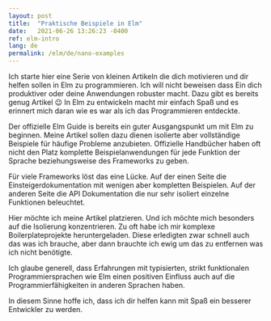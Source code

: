 ```yaml
---
layout: post
title:  "Praktische Beispiele in Elm"
date:   2021-06-26 13:26:23 -0400
ref: elm-intro
lang: de
permalink: /elm/de/nano-examples
---
```


Ich starte hier eine Serie von kleinen Artikeln die dich motivieren und dir helfen sollen in Elm zu programmieren. Ich will nicht beweisen dass Ein dich produktiver oder deine Anwendungen robuster macht. Dazu gibt es bereits genug Artikel 😉
In Elm zu entwickeln macht mir einfach Spaß und es erinnert mich daran wie es war als ich das Programmieren entdeckte.

Der offizielle Elm Guide is bereits ein guter Ausgangspunkt um mit Elm zu beginnen.
Meine Artikel sollen dazu dienen isolierte aber vollständige Beispiele für häufige Probleme anzubieten. Offizielle Handbücher haben oft nicht den Platz komplette Beispielanwendungen für jede Funktion der Sprache beziehungsweise des Frameworks zu geben.

Für viele Frameworks löst das eine Lücke. Auf der einen Seite die Einsteigerdokumentation mit wenigen aber kompletten Beispielen. Auf der anderen Seite die API Dokumentation die nur sehr isoliert einzelne Funktionen beleuchtet.

Hier möchte ich meine Artikel platzieren. Und ich möchte mich besonders auf die Isolierung konzentrieren. Zu oft habe ich mir komplexe Boilerplateprojekte heruntergeladen. Diese erledigten zwar schnell auch das was ich brauche, aber dann brauchte ich ewig um das zu entfernen was ich nicht benötigte.

Ich glaube generell, dass Erfahrungen mit typisierten, strikt funktionalen Programmiersprachen wie Elm einen positiven Einfluss auch auf die Programmierfähigkeiten in anderen Sprachen haben. 

In diesem Sinne hoffe ich, dass ich dir helfen kann mit Spaß ein besserer Entwickler zu werden.


